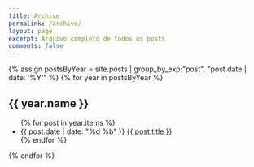 ```yaml
---
title: Archive
permalink: /archive/
layout: page
excerpt: Arquivo completo de todos os posts
comments: false
---
```


{% assign postsByYear = site.posts | group_by_exp:"post", "post.date | date: '%Y'" %}
{% for year in postsByYear %}
  <h2>{{ year.name }}</h2>
  <ul>
    {% for post in year.items %}
      <li>
        <span class="post-date">{{ post.date | date: "%d %b" }}</span>
        <a href="{{ post.url | relative_url }}">{{ post.title }}</a>
      </li>
    {% endfor %}
  </ul>
{% endfor %}